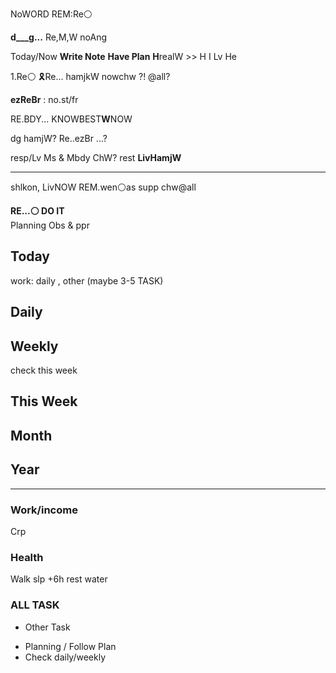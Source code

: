 NoWORD REM:Re⚪

**d___g...** Re,M,W  noAng

Today/Now
**Write Note**
**Have Plan**
**H**realW >> H I Lv He 

1.Re⚪
🎗Re... hamjkW
nowchw ?! @all?

**ezReBr** : no.st/fr

RE.BDY... KNOWBEST**W**NOW

dg hamjW? Re..ezBr ...?

resp/Lv Ms & Mbdy
ChW? rest **LivHamjW**

---

shlkon, LivNOW
REM.wen⚪as supp
chw@all

**RE...⚪ DO IT**  
Planning
Obs & ppr

## Today
work: daily , other (maybe 3-5 TASK)

## Daily

## Weekly
check this week

## This Week

## Month

## Year

---

### Work/income
Crp

### Health
Walk
slp +6h
rest
water

### ALL TASK

- Other Task

* Planning / Follow Plan
* Check daily/weekly


